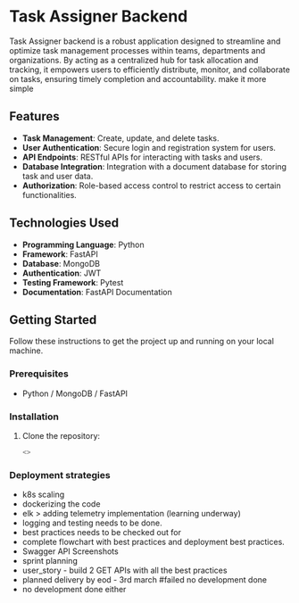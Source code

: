 # Task Assigner Backend
Task Assigner backend is a robust application designed to streamline and optimize task management processes within teams, departments and organizations. By acting as a centralized hub for task allocation and tracking, it empowers users to efficiently distribute, monitor, and collaborate on tasks, ensuring timely completion and accountability. make it more simple

## Features

- **Task Management**: Create, update, and delete tasks.
- **User Authentication**: Secure login and registration system for users.
- **API Endpoints**: RESTful APIs for interacting with tasks and users.
- **Database Integration**: Integration with a document database for storing task and user data.
- **Authorization**: Role-based access control to restrict access to certain functionalities.

## Technologies Used

- **Programming Language**: Python
- **Framework**: FastAPI
- **Database**: MongoDB
- **Authentication**: JWT
- **Testing Framework**: Pytest
- **Documentation**: FastAPI Documentation


## Getting Started

Follow these instructions to get the project up and running on your local machine.

### Prerequisites

- Python / MongoDB / FastAPI

### Installation

1. Clone the repository:

   ```bash
   <>

### Deployment strategies

- k8s scaling
- dockerizing the code
- elk > adding telemetry implementation (learning underway)
- logging and testing needs to be done.
- best practices needs to be checked out for
- complete flowchart with best practices and deployment best practices.
- Swagger API Screenshots
- sprint planning
- user_story - build 2 GET APIs with all the best practices 
- planned delivery by eod - 3rd march #failed no development done
- no development done either
